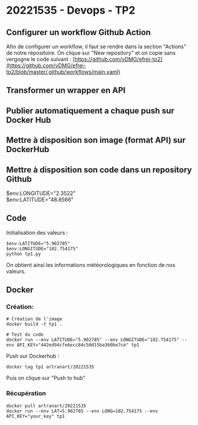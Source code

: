 # 20221535 - Devops - TP2
## Configurer un workflow Github Action
Afin de configurer un workflow, il faut se rendre dans la section "Actions" de notre répositoire.
On clique sur "New repository" et on copie sans vergogne le code suivant : [https://github.com/vDMG/efrei-tp2](https://github.com/vDMG/efrei-tp2/blob/master/.github/workflows/main.yaml)
## Transformer un wrapper en API

## Publier automatiquement a chaque push sur Docker Hub
## Mettre à disposition son image (format API) sur DockerHub
## Mettre à disposition son code dans un repository Github
$env:LONGITUDE="2.3522"                      
$env:LATITUDE="48.8566" 
## Code
Initialisation des valeurs :
```
$env:LATITUDE="5.902785" 
$env:LONGITUDE="102.754175"                      
python tp1.py
```
On obtient ainsi les informations météorologiques en fonction de nos valeurs.

## Docker
### Création:
```
# Création de l'image
docker build -t tp1 .

# Test du code
docker run --env LATITUDE="5.902785" --env LONGITUDE="102.754175" --env API_KEY="442ed94cfe6ecc84c50d15ba360be7ce" tp1
```

Push sur Dockerhub :
```
docker tag tp1 artranart/20221535
```
Puis on clique sur "Push to hub"

### Récupération
```
docker pull artranart/20221535
docker run --env LAT=5.902785 --env LONG=102.754175 --env API_KEY="your_key" tp1
```
